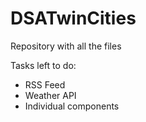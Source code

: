 # DSATwinCities

Repository with all the files

Tasks left to do:
- RSS Feed
- Weather API
- Individual components
